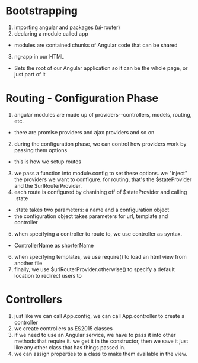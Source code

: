 # Bootstrapping
1. importing angular and packages (ui-router)
2. declaring a module called app
  * modules are contained chunks of Angular code that can be shared
3. ng-app in our HTML
  * Sets the root of our Angular application so it can be the whole page, or just part of it

# Routing - Configuration Phase

1. angular modules are made up of providers--controllers, models, routing, etc.
  * there are promise providers and ajax providers and so on
2. during the configuration phase, we can control how providers work by passing them options
  * this is how we setup routes
3. we pass a function into module.config to set these options. we "inject" the providers we want to configure. for routing, that's the $stateProvider and the $urlRouterProvider.
4. each route is configured by chanining off of $stateProvider and calling .state
  * .state takes two parameters: a name and a configuration object
  * the configuration object takes parameters for url, template and controller
5. when specifying a controller to route to, we use controller as syntax.
  * ControllerName as shorterName
6. when specifying templates, we use require() to load an html view from another file
7. finally, we use $urlRouterProvider.otherwise() to specify a default location to redirect users to

# Controllers

1. just like we can call App.config, we can call App.controller to create a controller
2. we create controllers as ES2015 classes
3. if we need to use an Angular service, we have to pass it into other methods that require it. we get it in the constructor, then we save it just like any other class that has things passed in.
4. we can assign properties to a class to make them available in the view.

